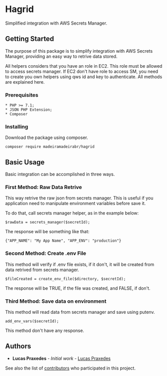 # Hagrid

Simplified integration with AWS Secrets Manager.

## Getting Started

The purpose of this package is to simplify integration with AWS Secrets Manager, providing an easy way to retrive data
stored.

All helpers considers that you have an role in EC2. This role must be allowed to access secrets manager. If EC2 don't have
role to access SM, you need to create you own helpers using qws id and key to authenticate. All methods are explained here.

### Prerequisites

```
* PHP >= 7.1;
* JSON PHP Extension;
* Composer
```

### Installing

Download the package using composer.

``` 
composer require madeiramadeirabr/hagrid
```

## Basic Usage

Basic integration can be accomplished in three ways.

### First Method: Raw Data Retrive

This way retrive the raw json from secrets manager. This is useful if you application need to manipulate environment variables
before save it.

To do that, call secrets manager helper, as in the example below:

```
$rawData = secrets_manager($secretId);
```

The response will be something like that:

```
{"APP_NAME": "My App Name", "APP_ENV": "production"}
```

### Second Method: Create .env File

This method will verify if .env file exists, if it don't, it will be created from data retrived from secrets manager.

```
$fileCreated = create_env_file($directory, $secretId);
```

The response will be TRUE, if the file was created, and FALSE, if don't.

### Third Method: Save data on environment

This method will read data from secrets manager and save using putenv.

```
add_env_vars($secretId);
```

This method don't have any response.

## Authors

* **Lucas Praxedes** - *Initial work* - [Lucas Praxedes](https://github.com/kumasekuraprax)

See also the list of [contributors](https://github.com/madeiramadeirabr/hagrid/graphs/contributors) who participated in this project.
